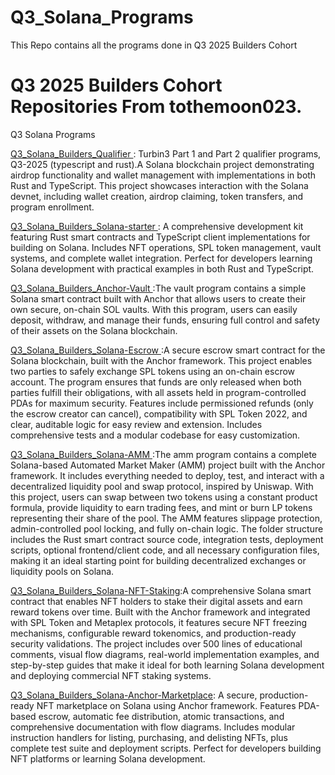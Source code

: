 # Q3_Solana_Programs
This Repo contains all the programs done in Q3 2025 Builders Cohort

# Q3 2025 Builders Cohort Repositories From tothemoon023.
Q3 Solana Programs

[Q3_Solana_Builders_Qualifier ](https://github.com/tothemoon023/Q3_2025_Builders_Qualifier) : Turbin3 Part 1 and Part 2 qualifier programs, Q3-2025 (typescript and rust).A Solana blockchain project demonstrating airdrop functionality and wallet management with implementations in both Rust and TypeScript. This project showcases interaction with the Solana devnet, including wallet creation, airdrop claiming, token transfers, and program enrollment.

[Q3_Solana_Builders_Solana-starter ](https://github.com/tothemoon023/Q3_Solana-Starter) : A comprehensive development kit featuring Rust smart contracts and TypeScript client implementations for building on Solana. Includes NFT operations, SPL token management, vault systems, and complete wallet integration. Perfect for developers learning Solana development with practical examples in both Rust and TypeScript. 

[Q3_Solana_Builders_Anchor-Vault ](https://github.com/tothemoon023/Q3_Anchor-Vault) :The vault program contains a simple Solana smart contract built with Anchor that allows users to create their own secure, on-chain SOL vaults. With this program, users can easily deposit, withdraw, and manage their funds, ensuring full control and safety of their assets on the Solana blockchain.

[Q3_Solana_Builders_Solana-Escrow ](https://github.com/tothemoon023/Q3_Solana_Escrow/tree/main) :A secure escrow smart contract for the Solana blockchain, built with the Anchor framework.
This project enables two parties to safely exchange SPL tokens using an on-chain escrow account. The program ensures that funds are only released when both parties fulfill their obligations, with all assets held in program-controlled PDAs for maximum security. Features include permissioned refunds (only the escrow creator can cancel), compatibility with SPL Token 2022, and clear, auditable logic for easy review and extension. Includes comprehensive tests and a modular codebase for easy customization.

[Q3_Solana_Builders_Solana-AMM ](https://github.com/tothemoon023/Q3_Solana_AMM):The amm program contains a complete Solana-based Automated Market Maker (AMM) project built with the Anchor framework. It includes everything needed to deploy, test, and interact with a decentralized liquidity pool and swap protocol, inspired by Uniswap. With this project, users can swap between two tokens using a constant product formula, provide liquidity to earn trading fees, and mint or burn LP tokens representing their share of the pool. The AMM features slippage protection, admin-controlled pool locking, and fully on-chain logic. The folder structure includes the Rust smart contract source code, integration tests, deployment scripts, optional frontend/client code, and all necessary configuration files, making it an ideal starting point for building decentralized exchanges or liquidity pools on Solana.

[Q3_Solana_Builders_Solana-NFT-Staking](https://github.com/tothemoon023/Q3_Solana_NFT-Staking):A comprehensive Solana smart contract that enables NFT holders to stake their digital assets and earn reward tokens over time. Built with the Anchor framework and integrated with SPL Token and Metaplex protocols, it features secure NFT freezing mechanisms, configurable reward tokenomics, and production-ready security validations. The project includes over 500 lines of educational comments, visual flow diagrams, real-world implementation examples, and step-by-step guides that make it ideal for both learning Solana development and deploying commercial NFT staking systems. 

[Q3_Solana_Builders_Solana-Anchor-Marketplace](https://github.com/tothemoon023/Q3_Anchor-Marketplace): A secure, production-ready NFT marketplace on Solana using Anchor framework. Features PDA-based escrow, automatic fee distribution, atomic transactions, and comprehensive documentation with flow diagrams. Includes modular instruction handlers for listing, purchasing, and delisting NFTs, plus complete test suite and deployment scripts. Perfect for developers building NFT platforms or learning Solana development.



